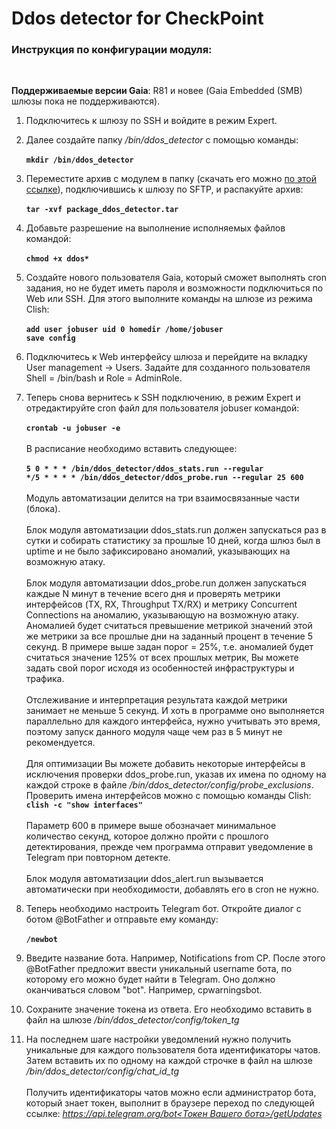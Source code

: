 # Ddos detector for CheckPoint
### Инструкция по конфигурации модуля: ###
</br>

**Поддерживаемые версии Gaia**: R81 и новее (Gaia Embedded (SMB) шлюзы пока не поддерживаются).</br>

1. Подключитесь к шлюзу по SSH и войдите в режим Expert.</br>

2. Далее создайте папку */bin/ddos_detector* с помощью команды:</br></br>
**`mkdir /bin/ddos_detector`**</br>

4. Переместите архив с модулем в папку (скачать его можно [по этой ссылке](https://github.com/sagittarius-H/DdosDetectorForCheckPoint/releases/download/v1.0.1/package_ddos_detector.tar)), подключившись к шлюзу по SFTP, и распакуйте архив:</br></br>
**`tar -xvf package_ddos_detector.tar`**</br>

5. Добавьте разрешение на выполнение исполняемых файлов командой:</br></br>
**`chmod +x ddos*`**</br>

6. Создайте нового пользователя Gaia, который сможет выполнять cron задания, но не будет иметь пароля и возможности подключиться по Web или SSH. Для этого выполните команды на шлюзе из режима Clish:</br></br>
**`add user jobuser uid 0 homedir /home/jobuser`**</br>
**`save config`**</br>

7. Подключитесь к Web интерфейсу шлюза и перейдите на вкладку User management -> Users. 
Задайте для созданного пользователя Shell = /bin/bash и Role = AdminRole.</br>

8. Теперь снова вернитесь к SSH подключению, в режим Expert и отредактируйте cron файл для пользователя jobuser командой:</br></br>
**`crontab -u jobuser -e`**</br></br>
В расписание необходимо вставить следующее:</br></br>
**`5 0 * * * /bin/ddos_detector/ddos_stats.run --regular`**</br>
**`*/5 * * * * /bin/ddos_detector/ddos_probe.run --regular 25 600`**</br></br>
Модуль автоматизации делится на три взаимосвязанные части (блока).</br></br>
Блок модуля автоматизации ddos_stats.run должен запускаться раз в сутки и собирать статистику за прошлые 10 дней, когда шлюз был в uptime и не было зафиксировано аномалий, указывающих на возможную атаку.</br></br>
Блок модуля автоматизации ddos_probe.run должен запускаться каждые N минут в течение всего дня и проверять метрики интерфейсов (TX, RX, Throughput TX/RX) и метрику Concurrent Connections на аномалию, указывающую на возможную атаку. Аномалией будет считаться превышение метрикой значений этой же метрики за все прошлые дни на заданный процент в течение 5 секунд. В примере выше задан порог = 25%, т.е. аномалией будет считаться значение 125% от всех прошлых метрик, Вы можете задать свой порог исходя из особенностей инфраструктуры и трафика.</br></br>
Отслеживание и интерпретация результата каждой метрики занимает не меньше 5 секунд. И хоть в программе оно выполняется параллельно для каждого интерфейса, нужно учитывать это время, поэтому запуск данного модуля чаще чем раз в 5 минут не рекомендуется.</br></br>
Для оптимизации Вы можете добавить некоторые интерфейсы в исключения проверки ddos_probe.run, указав их имена по одному на каждой строке в файле */bin/ddos_detector/config/probe_exclusions*. Проверить имена интерфейсов можно с помощью команды Clish: **`clish -c "show interfaces"`**</br></br>
Параметр 600 в примере выше обозначает минимальное количество секунд, которое должно пройти с прошлого детектирования, прежде чем программа отправит уведомление в Telegram при повторном детекте.</br></br>
Блок модуля автоматизации ddos_alert.run вызывается автоматически при необходимости, добавлять его в cron не нужно.</br>
9. Теперь необходимо настроить Telegram бот. Откройте диалог с ботом @BotFather и отправьте ему команду:</br></br>
**`/newbot`**</br>
10. Введите название бота. Например, Notifications from CP. После этого @BotFather предложит ввести уникальный username бота, по которому его можно будет найти в Telegram. Оно должно оканчиваться словом "bot". Например, cpwarningsbot.</br>
11. Сохраните значение токена из ответа. Его необходимо вставить в файл на шлюзе */bin/ddos_detector/config/token_tg*</br>
12. На последнем шаге настройки уведомлений нужно получить уникальные для каждого пользователя бота идентификаторы чатов. Затем вставить их по одному на каждой строчке в файл на шлюзе */bin/ddos_detector/config/chat_id_tg*</br></br>
Получить идентификаторы чатов можно если администратор бота, который знает токен, выполнит в браузере переход по следующей ссылке:
*[https://api.telegram.org/bot<Токен Вашего бота>/getUpdates]()*


